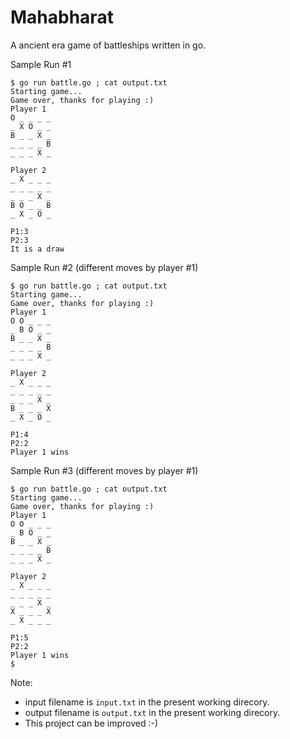 Mahabharat
==========

A ancient era game of battleships written in go.

Sample Run #1
```
$ go run battle.go ; cat output.txt
Starting game...
Game over, thanks for playing :)
Player 1
O _ _ _ _
_ X O _ _
B _ _ X _
_ _ _ _ B
_ _ _ X _

Player 2
_ X _ _ _
_ _ _ _ _
_ _ _ X _
B O _ _ B
_ X _ O _

P1:3
P2:3
It is a draw
```

Sample Run #2 (different moves by player #1)
```
$ go run battle.go ; cat output.txt
Starting game...
Game over, thanks for playing :)
Player 1
O O _ _ _
_ B O _ _
B _ _ X _
_ _ _ _ B
_ _ _ X _

Player 2
_ X _ _ _
_ _ _ _ _
_ _ _ X _
B _ _ _ X
_ X _ O _

P1:4
P2:2
Player 1 wins
```

Sample Run #3 (different moves by player #1)
```
$ go run battle.go ; cat output.txt
Starting game...
Game over, thanks for playing :)
Player 1
O O _ _ _
_ B O _ _
B _ _ X _
_ _ _ _ B
_ _ _ X _

Player 2
_ X _ _ _
_ _ _ _ _
_ _ _ X _
X _ _ _ X
_ X _ _ _

P1:5
P2:2
Player 1 wins
$
```

Note:

* input filename is `input.txt` in the present working direcory.
* output filename is `output.txt` in the present working direcory.
* This project can be improved :-)
